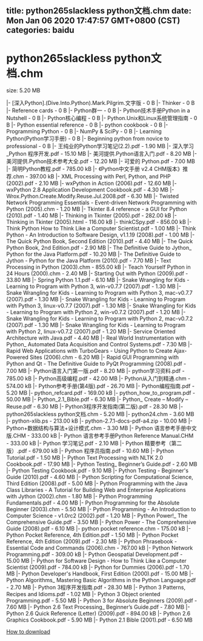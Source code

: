 
title: python265slackless python文档.chm
date: Mon Jan 06 2020 17:47:57 GMT+0800 (CST)    
categories: baidu
---

# python265slackless python文档.chm
size: 5.20 MB
 
 
|- [深入Python].(Dive.Into.Python).Mark.Pilgrim.文字版 - 0 B
|- Thinker - 0 B
|- Reference cards - 0 B
|- Python群一 - 0 B
|- Python技术手册Python in a Nutshell - 0 B
|- Python核心编程 - 0 B
|- Python.Unix和Linux系统管理指南 - 0 B
|- Python essential reference - 0 B
|- python cookbook - 0 B
|- Programming Python - 0 B
|- NumPy & SciPy - 0 B
|- Learning Python(Python学习手册) - 0 B
|- Beginning python from novice to professional - 0 B
|- 王纯业的Python学习笔记(2.2).pdf - 1.90 MB
|- 深入学习_Python 程序开发.pdf - 15.10 MB
|- 美河提供.Python语言入门.pdf - 8.20 MB
|- 美河提供.Python技术参考大全.pdf - 12.20 MB
|- 可爱的 Python.pdf - 7.00 MB
|- 简明Python教程.pdf - 785.00 kB
|- 《Python中文手册 v2.4 CHM版本》推荐.chm - 397.00 kB
|- XML Processing with Perl, Python, and PHP (2002).pdf - 2.10 MB
|- wxPython in Action (2006).pdf - 12.60 MB
|- wxPython 2.8 Application Development Cookbook.pdf - 4.30 MB
|- Wrox.Python.Create.Modify.Reuse.Jul.2008.pdf - 6.30 MB
|- Twisted Network Programming Essentials - Event-driven Network Programming with Python (2005).chm - 1.20 MB
|- Tkinter 8.4 reference - a GUI for Python (2010).pdf - 1.40 MB
|- Thinking in Tkinter (2005).pdf - 282.00 kB
|- Thinking in Tkinter (2005).html - 116.00 kB
|- thinkCSpy.pdf - 856.00 kB
|- Think Python How to Think Like a Computer Scientist.pdf - 1.00 MB
|- Think Python - An Introduction to Software Design, v1.1.19 (2008).pdf - 1.00 MB
|- The Quick Python Book, Second Edition (2010).pdf - 4.40 MB
|- The Quick Python Book, 2nd Edition.pdf - 2.90 MB
|- The Definitive Guide to Jython_ Python for the Java Platform.pdf - 10.20 MB
|- The Definitive Guide to Jython - Python for the Java Platform (2010).pdf - 7.70 MB
|- Text Processing in Python (2003).chm - 855.00 kB
|- Teach Yourself Python in 24 Hours (2000).chm - 2.40 MB
|- Starting Out with Python (2009).pdf - 33.80 MB
|- Spring Python 1.1.pdf - 6.10 MB
|- Snake Wrangling for Kids - Learning to Program with Python 3, win-v0.7.7 (2007).pdf - 1.30 MB
|- Snake Wrangling for Kids - Learning to Program with Python 3, mac-v0.7.7 (2007).pdf - 1.30 MB
|- Snake Wrangling for Kids - Learning to Program with Python 3, linux-v0.7.7 (2007).pdf - 1.30 MB
|- Snake Wrangling for Kids - Learning to Program with Python 2, win-v0.7.2 (2007).pdf - 1.20 MB
|- Snake Wrangling for Kids - Learning to Program with Python 2, mac-v0.7.2 (2007).pdf - 1.30 MB
|- Snake Wrangling for Kids - Learning to Program with Python 2, linux-v0.7.2 (2007).pdf - 1.20 MB
|- Service Oriented Architecture with Java.pdf - 4.40 MB
|- Real World Instrumentation with Python_ Automated Data Acquisition and Control Systems.pdf - 7.30 MB
|- Rapid Web Applications with TurboGears - Using Python to Create Ajax-Powered Sites (2006).chm - 6.20 MB
|- Rapid GUI Programming with Python and Qt - The Definitive Guide to PyQt Programming (2008).pdf - 7.00 MB
|- Python语言入门第一版.pdf - 8.20 MB
|- python学习资料.pdf - 785.00 kB
|- Python高级编程.pdf - 42.00 MB
|- Python从入门到精通.chm - 574.00 kB
|- Python参考手册(第4版).pdf - 26.70 MB
|- Python编程指南.pdf - 5.20 MB
|- python_refcard.pdf - 169.00 kB
|- python_how_to_program.pdf - 50.00 MB
|- Python_2.1_Bible.pdf - 6.30 MB
|- Python_ Create – Modify – Reuse.pdf - 6.30 MB
|- Python3程序开发指南(第二版).pdf - 28.30 MB
|- python265slackless python文档.chm - 5.20 MB
|- python24.chm - 3.60 MB
|- python-xlib.ps - 213.00 kB
|- python-2.7.1-docs-pdf-a4.zip - 10.00 MB
|- Python+数据结构与算法+设计模式.chm - 3.30 MB
|- Python 语言参考手册中文版.CHM - 333.00 kB
|- Python 语言参考手册Python Reference Manual.CHM - 333.00 kB
|- Python 学习笔记.pdf - 2.10 MB
|- Python 精要参考（第二版）.pdf - 679.00 kB
|- Python 程序员指南.pdf - 10.60 MB
|- Python Tutorial.pdf - 1.50 MB
|- Python Text Processing with NLTK 2.0 Cookbook.pdf - 17.90 MB
|- Python Testing_ Beginner’s Guide.pdf - 2.60 MB
|- Python Testing Cookbook.pdf - 9.10 MB
|- Python Testing - Beginner's Guide (2010).pdf - 4.60 MB
|- Python Scripting for Computational Science, Third Edition (2008).pdf - 5.00 MB
|- Python Programming with the Java Class Libraries - A Tutorial for Building Web and Enterprise Applications with Jython (2002).chm - 1.80 MB
|- Python Programming Fundamentals.pdf - 4.00 MB
|- Python Programming for the Absolute Beginner (2003).chm - 5.50 MB
|- Python Programming - An Introduction to Computer Science - v1.0rc2 (2002).pdf - 1.20 MB
|- Python Power!_ The Comprehensive Guide.pdf - 3.50 MB
|- Python Power - The Comprehensive Guide (2008).pdf - 6.10 MB
|- python pocket reference.chm - 175.00 kB
|- Python Pocket Reference, 4th Edition.pdf - 1.50 MB
|- Python Pocket Reference, 4th Edition (2009).pdf - 2.30 MB
|- Python Phrasebook - Essential Code and Commands (2006).chm - 767.00 kB
|- Python Network Programming.pdf - 309.00 kB
|- Python Geospatial Development.pdf - 15.00 MB
|- Python for Software Design - How to Think Like a Computer Scientist (2009).pdf - 784.00 kB
|- Python for Dummies (2006).pdf - 1.70 MB
|- Python Developer's Handbook, First Edition (2000).pdf - 15.00 MB
|- Python Algorithms_ Mastering Basic Algorithms in the Python Language.pdf - 2.70 MB
|- Python 3程序开发指南.pdf - 28.30 MB
|- Python 3 Patterns, Recipes and Idioms.pdf - 1.02 MB
|- Python 3 Object oriented Programming.pdf - 5.50 MB
|- Python 3 for Absolute Beginners (2009).pdf - 7.60 MB
|- Python 2.6 Text Processing_ Beginner’s Guide.pdf - 7.80 MB
|- Python 2.6 Quick Reference (Letter) (2009).pdf - 894.00 kB
|- Python 2.6 Graphics Cookbook.pdf - 5.90 MB
|- Python 2.1 Bible (2001).pdf - 6.50 MB

[How to download](https://bpcam.bemobtrk.com/go/2ceec3aa-1ca2-46d6-b9ff-aaa5c184517c?jno=3510)